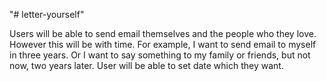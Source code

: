 "# letter-yourself" 

Users will be able to send email themselves and the people who they love. However this will be with time. For example, I want to send email to myself in three years. Or I want to say something to my family or friends, but not now, two years later. User will be able to set date which they want. 

